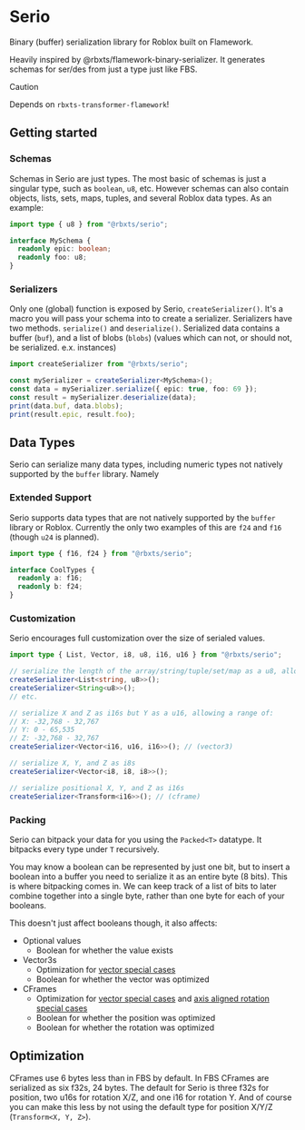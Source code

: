# Serio

Binary (buffer) serialization library for Roblox built on Flamework.

Heavily inspired by @rbxts/flamework-binary-serializer. It generates schemas for ser/des from just a type just like FBS.

> [!CAUTION]
> Depends on `rbxts-transformer-flamework`!

## Getting started

### Schemas

Schemas in Serio are just types. The most basic of schemas is just a singular type, such as `boolean`, `u8`, etc. However schemas can also contain objects, lists, sets, maps, tuples, and several Roblox data types. As an example:

```ts
import type { u8 } from "@rbxts/serio";

interface MySchema {
  readonly epic: boolean;
  readonly foo: u8;
}
```

### Serializers

Only one (global) function is exposed by Serio, `createSerializer()`. It's a macro you will pass your schema into to create a serializer. Serializers have two methods. `serialize()` and `deserialize()`. Serialized data contains a buffer (`buf`), and a list of blobs (`blobs`) (values which can not, or should not, be serialized. e.x. instances)

```ts
import createSerializer from "@rbxts/serio";

const mySerializer = createSerializer<MySchema>();
const data = mySerializer.serialize({ epic: true, foo: 69 });
const result = mySerializer.deserialize(data);
print(data.buf, data.blobs);
print(result.epic, result.foo);
```

## Data Types

Serio can serialize many data types, including numeric types not natively supported by the `buffer` library. Namely

### Extended Support

Serio supports data types that are not natively supported by the `buffer` library or Roblox. Currently the only two examples of this are `f24` and `f16` (though `u24` is planned).

```ts
import type { f16, f24 } from "@rbxts/serio";

interface CoolTypes {
  readonly a: f16;
  readonly b: f24;
}
```

### Customization

Serio encourages full customization over the size of serialed values.

```ts
import type { List, Vector, i8, u8, i16, u16 } from "@rbxts/serio";

// serialize the length of the array/string/tuple/set/map as a u8, allowing a maximum of 255 elements (which most arrays under under anyways)
createSerializer<List<string, u8>>();
createSerializer<String<u8>>();
// etc.

// serialize X and Z as i16s but Y as a u16, allowing a range of:
// X: -32,768 - 32,767
// Y: 0 - 65,535
// Z: -32,768 - 32,767
createSerializer<Vector<i16, u16, i16>>(); // (vector3)

// serialize X, Y, and Z as i8s
createSerializer<Vector<i8, i8, i8>>();

// serialize positional X, Y, and Z as i16s
createSerializer<Transform<i16>>(); // (cframe)
```

### Packing

Serio can bitpack your data for you using the `Packed<T>` datatype. It bitpacks every type under `T` recursively.

You may know a boolean can be represented by just one bit, but to insert a boolean into a buffer you need to serialize it as an entire byte (8 bits). This is where bitpacking comes in. We can keep track of a list of bits to later combine together into a single byte, rather than one byte for each of your booleans.

This doesn't just affect booleans though, it also affects:

- Optional values
  - Boolean for whether the value exists
- Vector3s
  - Optimization for [vector special cases](https://github.com/R-unic/serio/blob/master/src/constants.ts#L35)
  - Boolean for whether the vector was optimized
- CFrames
  - Optimization for [vector special cases](https://github.com/R-unic/serio/blob/master/src/constants.ts#L35) and [axis aligned rotation special cases](https://github.com/R-unic/serio/blob/master/src/constants.ts#L6)
  - Boolean for whether the position was optimized
  - Boolean for whether the rotation was optimized

## Optimization

CFrames use 6 bytes less than in FBS by default. In FBS CFrames are serialized as six f32s, 24 bytes. The default for Serio is three f32s for position, two u16s for rotation X/Z, and one i16 for rotation Y. And of course you can make this less by not using the default type for position X/Y/Z (`Transform<X, Y, Z>`).
